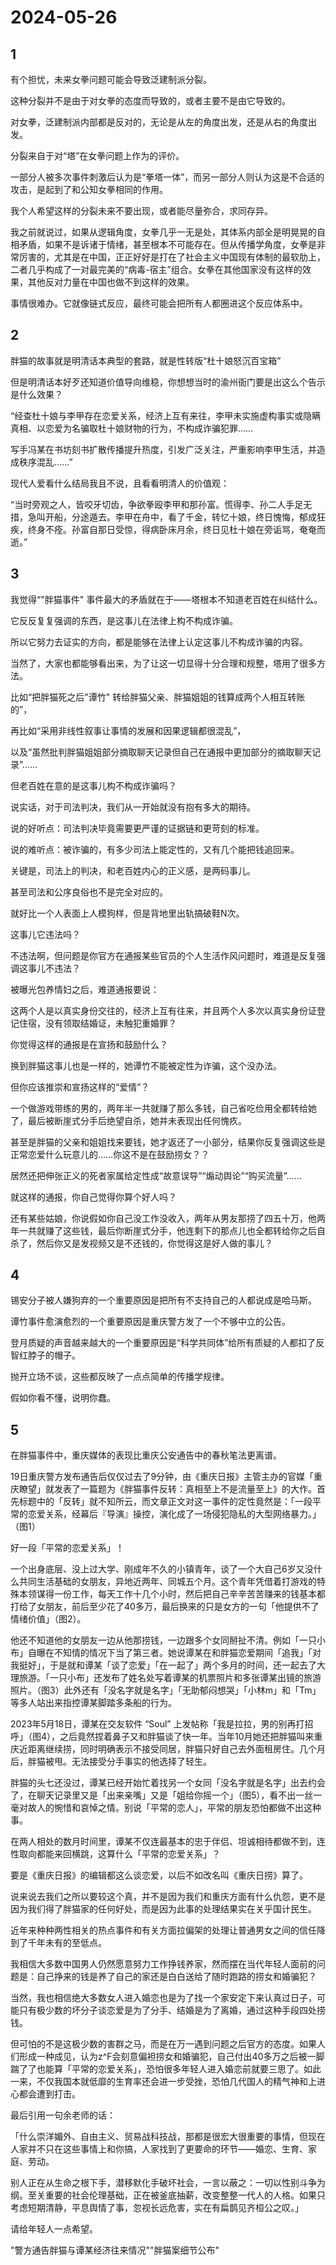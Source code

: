 # 2024-05-26

## 1

有个担忧，未来女拳问题可能会导致泛建制派分裂。

这种分裂并不是由于对女拳的态度而导致的，或者主要不是由它导致的。

对女拳，泛建制派内部都是反对的，无论是从左的角度出发，还是从右的角度出发。

分裂来自于对“塔”在女拳问题上作为的评价。

一部分人被多次事件刺激后认为是“拳塔一体”，而另一部分人则认为这是不合适的攻击，是起到了和公知女拳相同的作用。

我个人希望这样的分裂未来不要出现，或者能尽量弥合，求同存异。

我之前就说过，如果从逻辑角度，女拳几乎一无是处，其体系内部全是明晃晃的自相矛盾，如果不是诉诸于情绪，甚至根本不可能存在。但从传播学角度，女拳是非常厉害的，尤其是在中国，正正好好是打在了社会主义中国现有体制的最软肋上，二者几乎构成了一对最完美的“病毒-宿主”组合。女拳在其他国家没有这样的效果，其他反对力量在中国也做不到这样的效果。

事情很难办。它就像链式反应，最终可能会把所有人都圈进这个反应体系中。

## 2

胖猫的故事就是明清话本典型的套路，就是性转版“杜十娘怒沉百宝箱”

但是明清话本好歹还知道价值导向维稳，你想想当时的渝州衙门要是出这么个告示是什么效果？

“经查杜十娘与李甲存在恋爱关系，经济上互有来往，李甲未实施虚构事实或隐瞒真相、以恋爱为名骗取杜十娘财物的行为，不构成诈骗犯罪……

写手冯某在书坊刻书扩散传播提升热度，引发广泛关注，严重影响李甲生活，并造成秩序混乱……” 

现代人爱看什么结局我且不说，且看看明清人的价值观：

“当时旁观之人，皆咬牙切齿，争欲拳殴李甲和那孙富。慌得李、孙二人手足无措，急叫开船，分途遁去。李甲在舟中，看了千金，转忆十娘，终日愧悔，郁成狂疾，终身不痊。孙富自那日受惊，得病卧床月余，终日见杜十娘在旁诟骂，奄奄而逝。”

## 3

我觉得“"胖猫事件" 事件最大的矛盾就在于——塔根本不知道老百姓在纠结什么。

它反反复复强调的东西，是这事儿在法律上构不构成诈骗。

所以它努力去证实的方向，都是能够在法律上认定这事儿不构成诈骗的内容。

当然了，大家也都能够看出来，为了让这一切显得十分合理和规整，塔用了很多方法。

比如“把胖猫死之后"谭竹" 转给胖猫父亲、胖猫姐姐的钱算成两个人相互转账的”，

再比如“采用非线性叙事让事情的发展和因果逻辑都很混乱”，

以及“虽然批判胖猫姐姐部分摘取聊天记录但自己在通报中更加部分的摘取聊天记录”……

但老百姓在意的是这事儿构不构成诈骗吗？

说实话，对于司法判决，我们从一开始就没有抱有多大的期待。

说的好听点：司法判决毕竟需要更严谨的证据链和更苛刻的标准。

说的难听点：被诈骗的，有多少司法上能定性的，又有几个能把钱追回来。

关键是，司法上的判决，和老百姓内心的正义感，是两码事儿。

甚至司法和公序良俗也不是完全对应的。

就好比一个人表面上人模狗样，但是背地里出轨搞破鞋N次。

这事儿它违法吗？

不违法啊，但问题是你官方在通报某些官员的个人生活作风问题时，难道是反复强调这事儿不违法？

被曝光包养情妇之后，难道通报要说：

这两个人是以真实身份交往的，经济上互有往来，并且两个人多次以真实身份证登记住宿，没有领取结婚证，未触犯重婚罪？

你觉得这样的通报是在宣扬和鼓励什么？

换到胖猫这事儿也是一样的，她谭竹不能被定性为诈骗，这个没办法。

但你应该推崇和宣扬这样的“爱情”？

一个做游戏带练的男的，两年半一共就赚了那么多钱，自己省吃俭用全都转给她了，最后被断崖式分手后绝望自杀，她并未表现出任何愧疚。

甚至是胖猫的父亲和姐姐找来要钱，她才返还了一小部分，结果你反复强调这些是正常恋爱什么玩意儿的……你这不是在鼓励捞女？？

居然还把伸张正义的死者家属给定性成“故意误导”“煽动舆论”“购买流量”……

就这样的通报，你自己觉得你算个好人吗？

还有某些姑娘，你说假如你自己没工作没收入，两年从男友那捞了四五十万，他两年一共就赚了这些钱，最后你断崖式分手，他连剩下的那点儿也全都转给你之后自杀了，然后你又是发视频又是不还钱的，你觉得这是好人做的事儿？

## 4

锡安分子被人嫌狗弃的一个重要原因是把所有不支持自己的人都说成是哈马斯。

谭竹事件愈演愈烈的一个重要原因是重庆警方发了一个不够中立的公告。

登月质疑的声音越来越大的一个重要原因是“科学共同体”给所有质疑的人都扣了反智红脖子的帽子。

抛开立场不谈，这些都反映了一点点简单的传播学规律。

假如你看不懂，说明你蠢。

## 5

在胖猫事件中，重庆媒体的表现比重庆公安通告中的春秋笔法更离谱。

19日重庆警方发布通告后仅仅过去了9分钟，由《重庆日报》主管主办的官媒「重庆瞭望」就发表了一篇题为《胖猫事件反转：真相至上不是流量至上》的大作。首先标题中的「反转」就不知所云，而文章正文对这一事件的定性竟然是：「一段平常的恋爱关系，经幕后『导演』操控，演化成了一场侵犯隐私的大型网络暴力。」（图1）

好一段「平常的恋爱关系」！

一个出身底层、没上过大学、刚成年不久的小镇青年，谈了一个大自己6岁又没什么共同生活基础的女朋友，异地近两年、同城五个月。这个青年凭借着打游戏的特殊本领谋得一份工作，每天工作十几个小时，然后把自己辛辛苦苦赚来的钱基本都打给了女朋友，前后至少花了40多万，最后换来的只是女方的一句「他提供不了情绪价值」（图2）。

他还不知道他的女朋友一边从他那捞钱，一边跟多个女同掰扯不清。例如「一只小布」自曝在不知情的情况下当了第三者。她说谭某在和胖猫恋爱期间「追我」「对我挺好」，于是就和谭某「谈了恋爱」「在一起了」两个多月的时间，还一起去了大理旅游。「一只小布」还发布了姓名处写着谭某的机票照片和多张谭某出镜的旅游照片。（图3）此外还有「没名字就是名字」「无助郁闷想哭」「小林m」和「Tm」等多人站出来指控谭某脚踏多条船的行为。

2023年5月18日，谭某在交友软件 “Soul” 上发帖称「我是拉拉，男的别再打招呼」（图4），之后竟然捏着鼻子又和胖猫谈了快一年。当年10月她还把胖猫叫来重庆近距离继续捞，同时明确表示不接受同居，胖猫只好自己去外面租房住。几个月后，胖猫被甩。无法接受分手事实的他选择了轻生。

胖猫的头七还没过，谭某已经开始忙着找另一个女同「没名字就是名字」出去约会了，在聊天记录里又是「出来亲嘴」又是「姐给你摇一个」（图5），看不出一丝一毫对故人的惋惜和哀悼之情。别说「平常的恋人」，平常的朋友恐怕都做不出这种事。

在两人相处的数月时间里，谭某不仅连最基本的忠于伴侣、坦诚相待都做不到，连性取向都能来回横跳，这算什么「平常的恋爱关系」？

要是《重庆日报》的编辑都这么谈恋爱，以后不如改名叫《重庆日捞》算了。

说来说去我们之所以要较这个真，并不是因为我们和重庆方面有什么仇怨，更不是因为我们得了胖猫家的任何好处，而是因为此事的处理结果实在关乎国计民生。

近年来种种两性相关的热点事件和有关方面拉偏架的处理让普通男女之间的信任降到了千年未有的至低点。

我相信大多数中国男人仍然愿意努力工作挣钱养家，然而摆在当代年轻人面前的问题是：自己挣来的钱是养了自己的家还是白白送给了随时跑路的捞女和婚骗犯？

当然，我也相信绝大多数女人进入婚恋也是为了找一个家安定下来认真过日子，可能只有极少数的坏分子谈恋爱是为了分手、结婚是为了离婚，通过这种手段四处捞钱。

但可怕的不是这极少数的害群之马，而是在万一遇到问题之后官方的态度。如果人们形成一种成见，认为z^F会刻意偏袒捞女和婚骗犯，自己付出40多万之后被一脚踹了了也能算「平常的恋爱关系」，恐怕很多年轻人进入婚恋前就要三思了。如此一来，不仅我国本就低靡的生育率还会进一步受挫，恐怕几代国人的精气神和上进心都会遭到打击。

最后引用一句余老师的话：

「什么崇洋媚外、自由主义、贸易战科技战，那都是很宏大很重要的事情，但现在人家并不只在这些事情上和你搞，人家找到了更要命的环节——婚恋、生育、家庭、劳动。

别人正在从生命之根下手，潜移默化手破坏社会，一言以蔽之：一切以性别斗争为纲。至关重要的社会伦理基础，正在被釜底抽薪，改变整整一代人的人格。如果只考虑短期清静，平息舆情了事，忽视长远危害，实在有扁鹊见齐桓公之叹。」

请给年轻人一点希望。

"警方通告胖猫与谭某经济往来情况""胖猫案细节公布"


